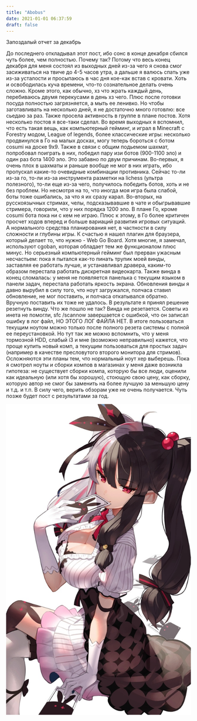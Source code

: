 ```yaml
---
title: "Abobus"
date: 2021-01-01 06:37:59
draft: false
---
```


Запоздалый отчет за декабрь

До последнего откладывал этот пост, ибо сонс в конце декабря сбился чуть более, чем полностью. Почему так? Потому что весь конец декабря для меня состоял из выходных дней из-за чего я снова смог засиживаться на твиче до 4-5 часов утра, а дальше я валюсь спать уже из-за усталости и просыпаюсь в час дня кое-как встав с кровати. Хоть и освободилась куча времени, что-то сознательное делать очень сложно.
Кроме этого, как обычно, хз что жрать каждый день, перебиваюсь двумя перекусами в день хз чего. Плюс после готовки посуда полностью загрязняется, а мыть ее ленивко. Но чтобы заготавливать на несколько дней, я не достаточно много готовлю: все сьедаю за раз.
Также просела активность в группе в плане постов. Хотя несколько постов я все-таки сделал.
Во время выходных я вспомнил, что есть такая вещь, как компьютерный гейминг, и играл в Minecraft с Forestry модом, League of legends, более классические игры: несколько продвинулся в Го на малых досках, могу теперь бороться с ботом cosumi на доске 9x9. Также в связи с общим подьемом шахмат, попробовал поиграть в них, победил пару изи ботов (900-1100 эло) и один раз бота 1400 эло. Это забавно по двум причинам. Во-первых, я очень плох в шахматы и раньше вообще не мог в них играть, ибо пропускал какие-то очевидные комбинации противника. Сейчас то-ли из-за го, то-ли из-за инструмента разметки на lichess (ультра полезного), то-ли еще из-за чего, получилось победить ботов, хоть и не без проблем. Но несмотря на то, что иногда моя игра была слабой, боты тоже ошибались, за что я их сразу карал. Во-вторых, на русскоязычных стримах, челы, подсказывавшие в чате и обыгрывавшие стримера, говорили, что у них порядка 1200 эло. В плане Го, кроме cosumi бота пока ни с кем не играю. Плюс к этому, в Го более критичен просчет ходов вперед и больше вариаций развития игровых ситуаций. А нормального средства планирования нет, в частности в силу сложности и глубины игры. К счастью я нашел плагин для браузера, который делает то, что нужно - Web Go Board. Хотя многие, я замечал, используют cgoban, которая обладает тем же функционалом плюс минус.
Но серьезный компьютерный гейминг был прерван ужасным несчастьем: пока я пытался как-то пинать трупик моей винды, заставляя ее работать лучше, и устанавливал дравера, каким-то образом перестала работать дискретная видеокарта. Также винда в конец сломалась: у меня не появляется панелька с текущим языком в панели задач, перестала работать яркость экрана. Обновления винды я давно вырубил в силу того, что ноут загружался, полчаса ставил обновление, не мог поставить, и полчаса откатывался обратно. Вручную поставить их тоже не удалось. В результате я принял решение резетнуть винду. Что же пошло не так? Винда не резетается. Советы из инета не помогли, sfc /scannow завершается с ошибкой, что он записал ошибку в лог файл, НО ЭТОГО ЛОГ ФАЙЛА НЕТ. В итоге пользоваться текущим ноутом можно только после полного резета системы с полной ее переустановкой. Но тут так же можно вспомнить, что у меня тормозной HDD, слабый i3 и мне (возможно неправильно) кажется, что проще купить новый комп, а текущим пользоваться для простых задач (например в качестве пресловутого второго монитора для стримов). Осложняются эти планы тем, что нормальный ноут хер выберешь. Пока я смотрел ноуты и сборки компов в магазинах у меня даже возникла гипотеза: не существует сборки компа, которую бы все люди, оценили как идеальную (или хотя бы хорошую), стоющую свою цену, как сборку, которую автор не смог бы заменить на более лучшую за меньшую цену и т.д. и т.п. В силу чего, верить обзорам уже не очень получается.
Чуть позже будет пост с результатами за год.

![](/img/vk/aR7Pm88JwoE.jpg)
